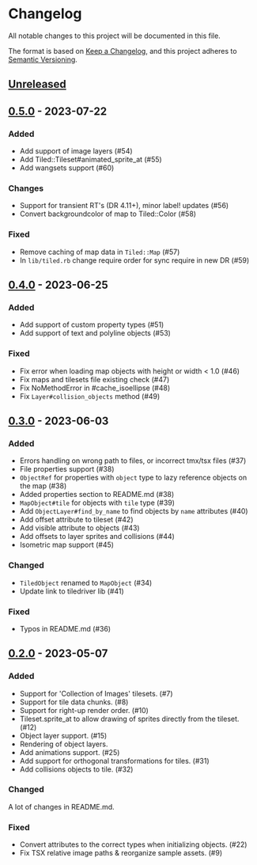 # Changelog

All notable changes to this project will be documented in this file.

The format is based on [Keep a Changelog](https://keepachangelog.com/en/1.0.0/),
and this project adheres to [Semantic Versioning](https://semver.org/spec/v2.0.0.html).

## [Unreleased]

## [0.5.0] - 2023-07-22

### Added

- Add support of image layers (#54)
- Add Tiled::Tileset#animated_sprite_at (#55)
- Add wangsets support (#60)

### Changes

- Support for transient RT's (DR 4.11+), minor label! updates (#56)
- Convert backgroundcolor of map to Tiled::Color (#58)

### Fixed

- Remove caching of map data in `Tiled::Map` (#57)
- In `lib/tiled.rb` change require order for sync require in new DR (#59)

## [0.4.0] - 2023-06-25

### Added

- Add support of custom property types (#51)
- Add support of text and polyline objects (#53)

### Fixed

- Fix error when loading map objects with height or width < 1.0 (#46)
- Fix maps and tilesets file existing check (#47)
- Fix NoMethodError in #cache_isoellipse (#48)
- Fix `Layer#collision_objects` method (#49)

## [0.3.0] - 2023-06-03

### Added

- Errors handling on wrong path to files, or incorrect tmx/tsx files (#37)
- File properties support (#38)
- `ObjectRef` for properties with `object` type to lazy reference objects on the map (#38)
- Added properties section to README.md (#38)
- `MapObject#tile` for objects with `tile` type (#39)
- Add `ObjectLayer#find_by_name` to find objects by `name` attributes (#40)
- Add offset attribute to tileset (#42)
- Add visible attribute to objects (#43)
- Add offsets to layer sprites and collisions (#44)
- Isometric map support (#45)

### Changed

- `TiledObject` renamed to `MapObject` (#34)
- Update link to tiledriver lib (#41)

### Fixed

- Typos in README.md (#36)

## [0.2.0] - 2023-05-07

### Added

- Support for 'Collection of Images' tilesets. (#7)
- Support for tile data chunks. (#8)
- Support for right-up render order. (#10)
- Tileset.sprite_at to allow drawing of sprites directly from the tileset. (#12)
- Object layer support. (#15)
- Rendering of object layers.
- Add animations support. (#25)
- Add support for orthogonal transformations for tiles. (#31)
- Add collisions objects to tile. (#32)

### Changed

A lot of changes in README.md.

### Fixed

- Convert attributes to the correct types when initializing objects. (#22)
- Fix TSX relative image paths & reorganize sample assets. (#9)

[Unreleased]: https://github.com/wildfiler/drtiled/compare/v0.5.0...master
[0.5.0]: https://github.com/wildfiler/drtiled/compare/v0.4.0...v0.5.0
[0.4.0]: https://github.com/wildfiler/drtiled/compare/v0.3.0...v0.4.0
[0.3.0]: https://github.com/wildfiler/drtiled/compare/v0.2.0...v0.3.0
[0.2.0]: https://github.com/wildfiler/drtiled/compare/v0.1.0...v0.2.0
[0.1.0]: https://github.com/wildfiler/drtiled/releases/tag/v0.1.0
